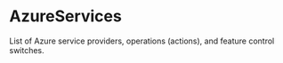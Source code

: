 # AzureServices
List of Azure service providers, operations (actions), and feature control switches.
